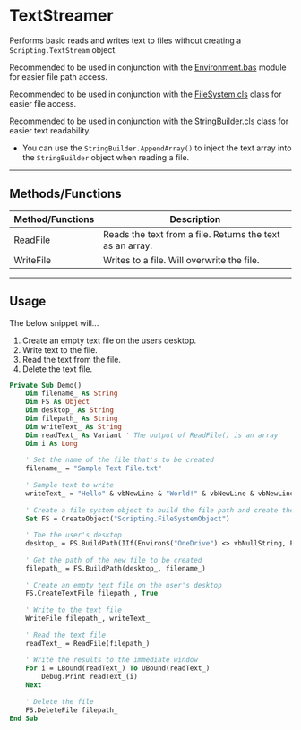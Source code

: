 # TextStreamer

Performs basic reads and writes text to files without creating a `Scripting.TextStream` object.

Recommended to be used in conjunction with the [Environment.bas](/VBXL/Modules/Environment/Environment.bas) module for easier file path access.

Recommended to be used in conjunction with the [FileSystem.cls](/VBXL/Classes/FileSystem/FileSystem.cls) class for easier file access.

Recommended to be used in conjunction with the [StringBuilder.cls](/VBXL/Classes/StringBuilder/StringBuilder.cls) class for easier text readability.
- You can use the `StringBuilder.AppendArray()` to inject the text array into the `StringBuilder` object when reading a file.

---

## Methods/Functions

| Method/Functions | Description                                               |
|------------------|-----------------------------------------------------------|
| ReadFile         | Reads the text from a file. Returns the text as an array. |
| WriteFile        | Writes to a file. Will overwrite the file.           |


---


## Usage

The below snippet will...
1. Create an empty text file on the users desktop.
2. Write text to the file.
3. Read the text from the file.
4. Delete the text file.

```vb
Private Sub Demo()
    Dim filename_ As String
    Dim FS As Object
    Dim desktop_ As String
    Dim filepath_ As String
    Dim writeText_ As String
    Dim readText_ As Variant ' The output of ReadFile() is an array
    Dim i As Long
    
    ' Set the name of the file that's to be created
    filename_ = "Sample Text File.txt"
    
    ' Sample text to write
    writeText_ = "Hello" & vbNewLine & "World!" & vbNewLine & vbNewLine & "How are you?"
    
    ' Create a file system object to build the file path and create the text file
    Set FS = CreateObject("Scripting.FileSystemObject")
    
    ' The the user's desktop
    desktop_ = FS.BuildPath(IIf(Environ$("OneDrive") <> vbNullString, Environ$("OneDrive"), Environ$("UserProfile")), "Desktop")
    
    ' Get the path of the new file to be created
    filepath_ = FS.BuildPath(desktop_, filename_)
    
    ' Create an empty text file on the user's desktop
    FS.CreateTextFile filepath_, True
    
    ' Write to the text file
    WriteFile filepath_, writeText_
    
    ' Read the text file
    readText_ = ReadFile(filepath_)
    
    ' Write the results to the immediate window
    For i = LBound(readText_) To UBound(readText_)
        Debug.Print readText_(i)
    Next
    
    ' Delete the file
    FS.DeleteFile filepath_
End Sub
```